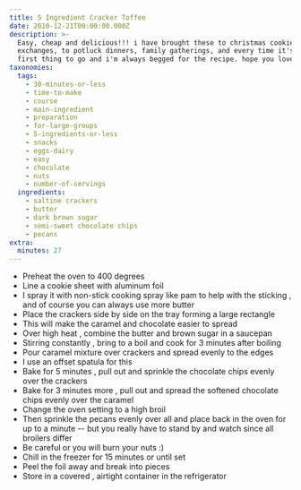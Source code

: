 ```yaml
---
title: 5 Ingredient Cracker Toffee
date: 2010-12-21T00:00:00.000Z
description: >-
  Easy, cheap and delicious!!! i have brought these to christmas cookie
  exchanges, to potluck dinners, family gatherings, and every time it's the
  first thing to go and i'm always begged for the recipe. hope you love it too!
taxonomies:
  tags:
    - 30-minutes-or-less
    - time-to-make
    - course
    - main-ingredient
    - preparation
    - for-large-groups
    - 5-ingredients-or-less
    - snacks
    - eggs-dairy
    - easy
    - chocolate
    - nuts
    - number-of-servings
  ingredients:
    - saltine crackers
    - butter
    - dark brown sugar
    - semi-sweet chocolate chips
    - pecans
extra:
  minutes: 27
---
```

 - Preheat the oven to 400 degrees
 - Line a cookie sheet with aluminum foil
 - I spray it with non-stick cooking spray like pam to help with the sticking , and of course you can always use more butter
 - Place the crackers side by side on the tray forming a large rectangle
 - This will make the caramel and chocolate easier to spread
 - Over high heat , combine the butter and brown sugar in a saucepan
 - Stirring constantly , bring to a boil and cook for 3 minutes after boiling
 - Pour caramel mixture over crackers and spread evenly to the edges
 - I use an offset spatula for this
 - Bake for 5 minutes , pull out and sprinkle the chocolate chips evenly over the crackers
 - Bake for 3 minutes more , pull out and spread the softened chocolate chips evenly over the caramel
 - Change the oven setting to a high broil
 - Then sprinkle the pecans evenly over all and place back in the oven for up to a minute -- but you really have to stand by and watch since all broilers differ
 - Be careful or you will burn your nuts :)
 - Chill in the freezer for 15 minutes or until set
 - Peel the foil away and break into pieces
 - Store in a covered , airtight container in the refrigerator
